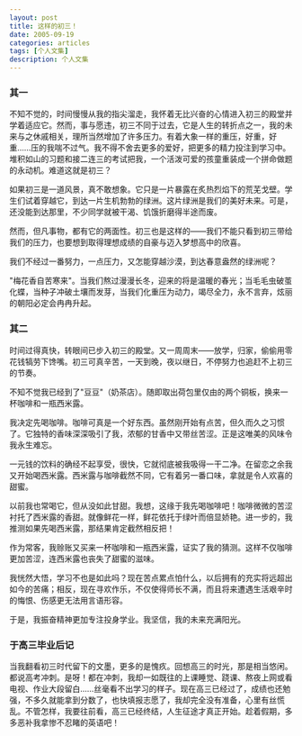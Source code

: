 ```yaml
---
layout: post
title: 这样的初三！
date: 2005-09-19
categories: articles
tags: [个人文集]
description: 个人文集
---
```



 

###   其一


不知不觉的，时间慢慢从我的指尖溜走，我怀着无比兴奋的心情进入初三的殿堂并学着适应它。然而，事与愿违，初三不同于过去，它是人生的转折点之一，我的未来与之休戚相关，理所当然增加了许多压力。有着大象一样的重压，好重，好重……压的我喘不过气。我不得不舍去更多的爱好，把更多的精力投注到学习中。堆积如山的习题和接二连三的考试把我，一个活泼可爱的孩童重装成一个拼命做题的永动机。难道这就是初三？

如果初三是一道风景，真不敢想象。它只是一片暴露在炙热烈焰下的荒芜戈壁。学生们试着穿越它，到达一片生机勃勃的绿洲。这片绿洲是我们的美好未来。可是，还没能到达那里，不少同学就被干渴、饥饿折磨得半途而废。

 然而，但凡事物，都有它的两面性。初三也是这样的——我们不能只看到初三带给我们的压力，也要想到取得理想成绩的自豪与迈入梦想高中的欣喜。

 我们不经过一番努力，一点压力，又怎能穿越沙漠，到达春意盎然的绿洲呢？

"梅花香自苦寒来"。当我们熬过漫漫长冬，迎来的将是温暖的春光；当毛毛虫破茧化蝶，当种子冲破土壤而发芽，当我们化重压为动力，竭尽全力，永不言弃，炫丽的朝阳必定会冉冉升起。


###   其二

 时间过得真快，转眼间已步入初三的殿堂。又一周周末——放学，归家，偷偷用零花钱犒劳下馋嘴。初三可真辛苦，一天到晚，夜以继日，不停努力也追赶不上初三的节奏。

不知不觉我已经到了"豆豆"（奶茶店）。随即取出荷包里仅由的两个铜板，换来一杯咖啡和一瓶西米露。

我决定先喝咖啡。咖啡可真是一个好东西。虽然刚开始有点苦，但久而久之习惯了。它独特的香味深深吸引了我，浓郁的甘香中又带丝苦涩。正是这唯美的风味令我永生难忘。

一元钱的饮料的确经不起享受，很快，它就彻底被我吸得一干二净。在留恋之余我又开始喝西米露。西米露与咖啡截然不同，它有着另一番口味，拿就是令人欢喜的甜蜜。

以前我也常喝它，但从没如此甘甜。我想，这缘于我先喝咖啡吧！咖啡微微的苦涩衬托了西米露的香甜。就像鲜花一样，鲜花依托于绿叶而倍显娇艳。进一步的，我推测如果先喝西米露，那结果肯定截然相反把！

作为常客，我赊账又买来一杯咖啡和一瓶西米露，证实了我的猜测。这样不仅咖啡更加苦涩，连西米露也丧失了甜蜜的滋味。

我恍然大悟，学习不也是如此吗？现在苦点累点怕什么，以后拥有的充实将远超出如今的苦痛；相反，现在寻欢作乐，不仅使得师长不满，而且将来遭遇生活艰辛时的悔恨、伤感更无法用言语形容。

于是，我振奋精神更加专注投身学业。我坚信，我的未来充满阳光。


### 于高三毕业后记

当我翻看初三时代留下的文墨，更多的是愧疚。回想高三的时光，那是相当悠闲。都说高考冲刺。是呀！都在冲刺，我却一如既往的上课睡觉、跷课、熬夜上网或看电视、作业大段留白……丝毫看不出学习的样子。现在高三已经过了，成绩也还勉强，不多久就能拿到分数了，也快填报志愿了，我却完全没有准备，心里有丝慌乱。不管怎样，我要往前看，高三已经终结，人生征途才真正开始。趁着假期，多多恶补我拿惨不忍睹的英语吧！
